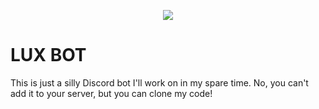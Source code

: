 <p align="center"><img src="https://imgur.com/dnFPHXK.png"></p>

# LUX BOT

This is just a silly Discord bot I'll work on in my spare time. No, you can't add it to your server, but you can clone my code!
